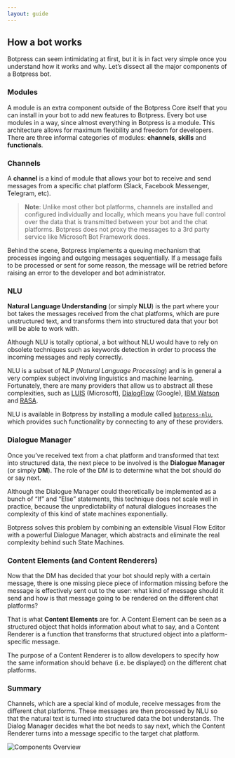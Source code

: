 ```yaml
---
layout: guide
---
```


## How a bot works <a class="toc" id="how_it_works" href="#how_it_works"></a>

Botpress can seem intimidating at first, but it is in fact very simple once you understand how it works and why. Let’s dissect all the major components of a Botpress bot.

### Modules <a class="toc" id="modules" href="#modules"></a>

A module is an extra component outside of the Botpress Core itself that you can install in your bot to add new features to Botpress. Every bot use modules in a way, since almost everything in Botpress is a module. This architecture allows for maximum flexibility and freedom for developers. There are three informal categories of modules: **channels**, **skills** and **functionals**.

### Channels <a class="toc" id="channels" href="#channels"></a>

A **channel** is a kind of module that allows your bot to receive and send messages from a specific chat platform (Slack, Facebook Messenger, Telegram, etc).

> **Note**: Unlike most other bot platforms, channels are installed and configured individually and locally, which means you have full control over the data that is transmitted between your bot and the chat platforms. Botpress does not proxy the messages to a 3rd party service like Microsoft Bot Framework does.

Behind the scene, Botpress implements a queuing mechanism that processes ingoing and outgoing messages sequentially. If a message fails to be processed or sent for some reason, the message will be retried before raising an error to the developer and bot administrator.

### NLU <a class="toc" id="nlu" href="#nlu"></a>

**Natural Language Understanding** (or simply **NLU**) is the part where your bot takes the messages received from the chat platforms, which are pure unstructured text, and transforms them into structured data that your bot will be able to work with.

Although NLU is totally optional, a bot without NLU would have to rely on obsolete techniques such as keywords detection in order to process the incoming messages and reply correctly.

NLU is a subset of NLP (_Natural Language Processing_) and is in general a very complex subject involving linguistics and machine learning. Fortunately, there are many providers that allow us to abstract all these complexities, such as [LUIS](https://luis.ai) (Microsoft), [DialogFlow](https://dialogflow.com/) (Google), [IBM Watson](https://www.ibm.com/watson/services/natural-language-understanding/) and [RASA](https://github.com/RasaHQ/rasa_nlu).

NLU is available in Botpress by installing a module called [`botpress-nlu`](https://github.com/botpress/botpress-nlu), which provides such functionality by connecting to any of these providers.

### Dialogue Manager <a class="toc" id="dialogue" href="#dialogue"></a>

Once you’ve received text from a chat platform and transformed that text into structured data, the next piece to be involved is the **Dialogue Manager** (or simply **DM**). The role of the DM is to determine what the bot should do or say next. 

Although the Dialogue Manager could theoretically be implemented as a bunch of “If” and “Else” statements, this technique does not scale well in practice, because the unpredictability of natural dialogues increases the complexity of this kind of state machines exponentially.

Botpress solves this problem by combining an extensible Visual Flow Editor with a powerful Dialogue Manager, which abstracts and eliminate the real complexity behind such State Machines.

### Content Elements (and Content Renderers) <a class="toc" id="content" href="#content"></a>

Now that the DM has decided that your bot should reply with a certain message, there is one missing piece piece of information missing before the message is effectively sent out to the user: what kind of message should it send and how is that message going to be rendered on the different chat platforms?

That is what **Content Elements** are for. A Content Element can be seen as a structured object that holds information about what to say, and a Content Renderer is a function that transforms that structured object into a platform-specific message.

The purpose of a Content Renderer is to allow developers to specify how the same information should behave (i.e. be displayed) on the different chat platforms.

### Summary

Channels, which are a special kind of module, receive messages from the different chat platforms. These messages are then processed by NLU so that the natural text is turned into structured data the bot understands. The Dialog Manager decides what the bot needs to say next, which the Content Renderer turns into a message specific to the target chat platform.

![Components Overview][components]

[components]: /docs/assets/guides/components.svg
